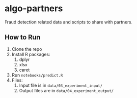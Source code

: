 # algo-partners
Fraud detection related data and scripts to share with partners.

## How to Run
1. Clone the repo
2. Install R packages:
   1. dplyr
   2. xlsx
   3. caret
3. Run `notebooks/predict.R`
4. Files:
   1. Input file is in `data/03_experiment_input/`
   2. Output files are in `data/04_experiment_output/`
